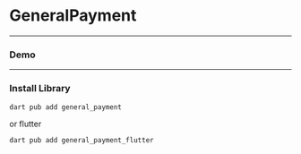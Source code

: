 # GeneralPayment


---

### Demo

---

### Install Library

```bash
dart pub add general_payment
```

or flutter

```bash
dart pub add general_payment_flutter
```
